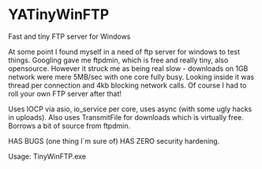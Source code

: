 # YATinyWinFTP
Fast and tiny FTP server for Windows

At some point I found myself in a need of ftp server for windows to test things. 
Googling gave me ftpdmin, which is free and really tiny, also opensource. 
However it struck me as being real slow - downloads on 1GB network were mere 5MB/sec 
with one core fully busy. Looking inside it was thread per connection and 4kb blocking 
network calls. Of course I had to roll your own FTP server after that!

Uses IOCP via asio, io_service per core, uses async (with some ugly hacks in uploads).
Also uses TransmitFile for downloads which is virtually free. Borrows a bit of source
from ftpdmin.

HAS BUGS (one thing I`m sure of)
HAS ZERO security hardening.

Usage: TinyWinFTP.exe <Dir> <Port>
